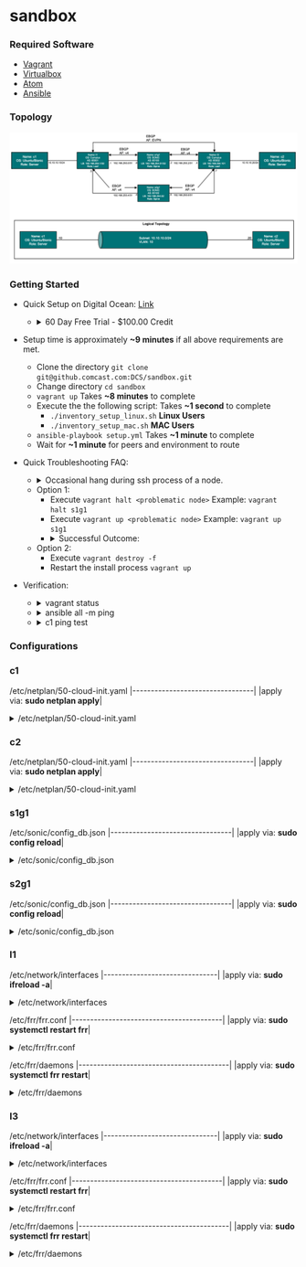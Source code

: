 # sandbox
### Required Software
* [Vagrant](https://www.vagrantup.com)
* [Virtualbox](https://www.virtualbox.org/wiki/Downloads)
* [Atom](https://atom.io)
* [Ansible](https://docs.ansible.com/ansible/latest/installation_guide/intro_installation.html)

### Topology
![Topology](images/sandbox.png)

### Getting Started
* Quick Setup on Digital Ocean: [Link](https://cloud.digitalocean.com/registrations/new)
  * <details><summary>60 Day Free Trial - $100.00 Credit</summary>
* Setup time is approximately **~9 minutes** if all above requirements are met.
  * Clone the directory `git clone git@github.comcast.com:DCS/sandbox.git`
  * Change directory `cd sandbox`
  * `vagrant up` Takes **~8 minutes** to complete
  * Execute the the following script: Takes **~1 second** to complete
    * `./inventory_setup_linux.sh` **Linux Users**
    * `./inventory_setup_mac.sh` **MAC Users**
  * `ansible-playbook setup.yml` Takes **~1 minute** to complete
  * Wait for **~1 minute** for peers and environment to route

* Quick Troubleshooting FAQ:
  * <details><summary>Occasional hang during ssh process of a node.</summary><img src="images/ssh_error_vagrant_up.png" alt="alt text"></details>
  * Option 1:
    * Execute `vagrant halt <problematic node>` Example: `vagrant halt s1g1`
    * Execute `vagrant up <problematic node>` Example: `vagrant up s1g1`
    * <details><summary>Successful Outcome:</summary><img src="images/vagrant_halt.png" alt="alt text"><img src="images/vagrant_up.png" alt="alt text"></details>
  * Option 2:
    * Execute `vagrant destroy -f`
    * Restart the install process `vagrant up`

* Verification:
  * <details><summary>vagrant status</summary><img src="images/vagrant_status.png" alt="alt text"></details>
  * <details><summary>ansible all -m ping</summary><img src="images/ansible_ping.png" alt="alt text"></details>
  * <details><summary>c1 ping test</summary><img src="images/verification.png" alt="alt text"></details>

### Configurations
 ### c1
 /etc/netplan/50-cloud-init.yaml
|---------------------------------|
|apply via: **sudo netplan apply**|
<details>
<summary>/etc/netplan/50-cloud-init.yaml</summary>
<pre><code># This file is generated from information provided by the datasource.  Changes
# to it will not persist across an instance reboot.  To disable cloud-init's
# network configuration capabilities, write a file
# /etc/cloud/cloud.cfg.d/99-disable-network-config.cfg with the following:
# network: {config: disabled}
network:
    ethernets:
        enp0s3:
            dhcp4: true
            match:
                macaddress: 02:ad:b8:da:8b:56
            set-name: enp0s3
        enp0s8:
            dhcp4: false
            addresses: [10.10.10.10/24]
    version: 2</pre></code>
</details>

 ### c2
 /etc/netplan/50-cloud-init.yaml
|---------------------------------|
|apply via: **sudo netplan apply**|

<details>
<summary>/etc/netplan/50-cloud-init.yaml</summary>
<pre><code># This file is generated from information provided by the datasource.  Changes
# to it will not persist across an instance reboot.  To disable cloud-init's
# network configuration capabilities, write a file
# /etc/cloud/cloud.cfg.d/99-disable-network-config.cfg with the following:
# network: {config: disabled}
network:
    ethernets:
        enp0s3:
            dhcp4: true
            match:
                macaddress: 02:ad:b8:da:8b:56
            set-name: enp0s3
        enp0s8:
            dhcp4: false
            addresses: [10.10.10.20/24]
    version: 2</pre></code></details>

 ### s1g1
/etc/sonic/config_db.json
|---------------------------------|
|apply via: **sudo config reload**|

<details>
<summary>/etc/sonic/config_db.json</summary>
<pre><code>{
    "BGP_NEIGHBOR": {
        "192.168.250.1": {
            "rrclient": 0,
            "name": "l1",
            "local_addr": "192.168.250.0",
            "nhopself": 0,
            "holdtime": "10",
            "asn": "65001",
            "keepalive": "3"
        },
        "192.168.250.3": {
            "rrclient": 0,
            "name": "l3",
            "local_addr": "192.168.250.2",
            "nhopself": 0,
            "holdtime": "10",
            "asn": "65002",
            "keepalive": "3"
        }
    },
    "DEVICE_METADATA": {
        "localhost": {
            "hwsku": "Force10-S6000",
            "hostname": "s1g1",
            "platform": "x86_64-kvm_x86_64-r0",
            "mac": "08:00:27:9f:a6:1f",
            "bgp_asn": "65100",
            "type": "spine"
        }
    },
    "DEVICE_NEIGHBOR": {},
    "LOOPBACK_INTERFACE": {
        "Loopback0|192.168.254.51/32": {}
    },
    "INTERFACE": {
        "Ethernet0|192.168.250.0/31": {},
        "Ethernet4|192.168.250.2/31": {}
    },
    "PORT": {
        "Ethernet0": {
            "alias": "E0/0",
            "admin_status": "up",
            "lanes": "29,30,31,32",
            "mtu": "9100"
        },
        "Ethernet4": {
            "alias": "E0/4",
            "admin_status": "up",
            "lanes": "25,26,27,28",
            "mtu": "9100"
        }
    }
}</pre></code></details>

 ### s2g1

/etc/sonic/config_db.json
|---------------------------------|
|apply via: **sudo config reload**|

<details>
<summary>/etc/sonic/config_db.json</summary>
<pre><code>{
    "BGP_NEIGHBOR": {
        "192.168.250.5": {
            "rrclient": 0,
            "name": "l1",
            "local_addr": "192.168.250.4",
            "nhopself": 0,
            "holdtime": "10",
            "asn": "65001",
            "keepalive": "3"
        },
        "192.168.250.7": {
            "rrclient": 0,
            "name": "l3",
            "local_addr": "192.168.250.6",
            "nhopself": 0,
            "holdtime": "10",
            "asn": "65002",
            "keepalive": "3"
        }
    },
    "DEVICE_METADATA": {
        "localhost": {
            "hwsku": "Force10-S6000",
            "hostname": "s2g1",
            "platform": "x86_64-kvm_x86_64-r0",
            "mac": "08:00:27:9f:a6:3f",
            "bgp_asn": "65100",
            "type": "spine"
        }
    },
    "DEVICE_NEIGHBOR": {},
    "LOOPBACK_INTERFACE": {
        "Loopback0|192.168.254.52/32": {}
    },
    "INTERFACE": {
        "Ethernet0|192.168.250.4/31": {},
        "Ethernet4|192.168.250.6/31": {}
    },
    "PORT": {
        "Ethernet0": {
            "alias": "E0/0",
            "admin_status": "up",
            "lanes": "29,30,31,32",
            "mtu": "9100"
        },
        "Ethernet4": {
            "alias": "E0/4",
            "admin_status": "up",
            "lanes": "25,26,27,28",
            "mtu": "9100"
        }
    }
}</pre></code></details>

 ### l1
/etc/network/interfaces
|-------------------------------|
|apply via: **sudo ifreload -a**|

<details>
<summary>/etc/network/interfaces</summary>
<pre><code># This file describes the network interfaces available on your system
# and how to activate them. For more information, see interfaces(5).

source /etc/network/interfaces.d/*.intf

\# The loopback network interface
auto lo
iface lo inet loopback
    # The primary network interface
    address 192.168.254.1/32
    vxlan-local-tunnelip 192.168.254.1

\# The primary network interface
auto eth0
iface eth0 inet dhcp
    vrf mgmt

auto swp1
iface swp1
    bridge-access 10
    mstpctl-bpduguard yes
    mstpctl-portadminedge yes

auto swp2
iface swp2
    address 192.168.250.1/31

auto swp3
iface swp3
    address 192.168.250.5/31

auto mgmt
iface mgmt
    address 127.0.0.1/8
    address ::1/128
    vrf-table auto

auto bridge
iface bridge
    bridge-ports swp1 vni10
    bridge-vids 10
    bridge-vlan-aware yes

auto vni10
iface vni10
    bridge-access 10
    vxlan-id 10
    mstpctl-portbpdufilter yes
    mstpctl-bpduguard yes
    bridge-learning off
    bridge-arp-nd-suppress on

auto vlan10
iface vlan10
    vlan-raw-device bridge
    vlan-id 10
    ip-forward off
    ip6-forward off</pre></code></details>

/etc/frr/frr.conf
|-----------------------------------------|
|apply via: **sudo systemctl restart frr**|

<details>
<summary>/etc/frr/frr.conf</summary>
<pre><code>frr version 7.4+cl4.2.1u1
frr defaults datacenter
hostname l1
log syslog informational
service integrated-vtysh-config
!
router bgp 65001
 no bgp default ipv4-unicast
 neighbor evpn peer-group
 neighbor evpn ebgp-multihop 3
 neighbor evpn update-source lo
 neighbor spine peer-group
 neighbor spine remote-as 65100
 neighbor 192.168.254.3 remote-as 65002
 neighbor 192.168.254.3 peer-group evpn
 neighbor 192.168.250.0 peer-group spine
 neighbor 192.168.250.4 peer-group spine
 !
 address-family ipv4 unicast
  network 192.168.254.1/32
  neighbor spine activate
 exit-address-family
 !
 address-family l2vpn evpn
  neighbor evpn activate
  advertise-all-vni
 exit-address-family
!
line vty
!</pre></code></details>

/etc/frr/daemons
|-----------------------------------------|
|apply via: **sudo systemctl frr restart**|

<details>
<summary>/etc/frr/daemons</summary>
<pre><code># This file tells the frr package which daemons to start.
#
# Entries are in the format: <daemon>=(yes|no|priority)
#   0, "no"  = disabled
#   1, "yes" = highest priority
#   2 .. 10  = lower priorities
# Read /usr/share/doc/frr/README.Debian for details.
#
# Sample configurations for these daemons can be found in
# /usr/share/doc/frr/examples/.
#
# ATTENTION:
#
# When activating a daemon for the first time, a config file, even if it is
# empty, has to be present *and* be owned by the user and group "frr", else
# the daemon will not be started by /etc/init.d/frr. The permissions should
# be u=rw,g=r,o=.
# When using "vtysh" such a config file is also needed. It should be owned by
# group "frrvty" and set to ug=rw,o= though. Check /etc/pam.d/frr, too.
#
# The watchfrr daemon is always started. Per default in monitoring-only but
# that can be changed.
#
bgpd=yes
ospfd=no
ospf6d=no
ripd=no
ripngd=no
isisd=no
fabricd=no
pimd=no
ldpd=no
nhrpd=no
eigrpd=no
babeld=no
sharpd=no
pbrd=no
fabricd=no
vrrpd=no

\#
\# If this option is set the /etc/init.d/frr script automatically loads
\# the config via "vtysh -b" when the servers are started.
\# Check /etc/pam.d/frr if you intend to use "vtysh"!
\#
vtysh_enable=yes
zebra_options="  -M cumulus_mlag -M snmp -A 127.0.0.1 -s 90000000"
bgpd_options="   -M snmp -A 127.0.0.1"
ospfd_options="  -M snmp -A 127.0.0.1"
ospf6d_options=" -M snmp -A ::1"
ripd_options="   -A 127.0.0.1"
ripngd_options=" -A ::1"
isisd_options="  -A 127.0.0.1"
pimd_options="   -A 127.0.0.1"
ldpd_options="   -A 127.0.0.1"
nhrpd_options="  -A 127.0.0.1"
eigrpd_options=" -A 127.0.0.1"
babeld_options=" -A 127.0.0.1"
sharpd_options=" -A 127.0.0.1"
pbrd_options="   -A 127.0.0.1"
staticd_options="-A 127.0.0.1"
fabricd_options="-A 127.0.0.1"
vrrpd_options="  -A 127.0.0.1"

\# configuration profile
\#
\#frr_profile="traditional"
\#frr_profile="datacenter"

\#
\# This is the maximum number of FD's that will be available.
\# Upon startup this is read by the control files and ulimit
\# is called.  Uncomment and use a reasonable value for your
\# setup if you are expecting a large number of peers in
\# say BGP.
\#MAX_FDS=1024

\# The list of daemons to watch is automatically generated by the init script.
\#watchfrr_options=""

\# for debugging purposes, you can specify a "wrap" command to start instead
\# of starting the daemon directly, e.g. to use valgrind on ospfd:
\#   ospfd_wrap="/usr/bin/valgrind"
\# or you can use "all_wrap" for all daemons, e.g. to use perf record:
\#   all_wrap="/usr/bin/perf record --call-graph -"
\# the normal daemon command is added to this at the end.</pre></code></details>

 ### l3
/etc/network/interfaces
|-------------------------------|
|apply via: **sudo ifreload -a**|
<details>
<summary>/etc/network/interfaces</summary>
<pre><code># This file describes the network interfaces available on your system
# and how to activate them. For more information, see interfaces(5).

source /etc/network/interfaces.d/*.intf

\# The loopback network interface
auto lo
iface lo inet loopback
    \# The primary network interface
    address 192.168.254.3/32
    vxlan-local-tunnelip 192.168.254.3

\# The primary network interface
auto eth0
iface eth0 inet dhcp
    vrf mgmt

auto swp1
iface swp1
    bridge-access 10
    mstpctl-bpduguard yes
    mstpctl-portadminedge yes

auto swp2
iface swp2
    address 192.168.250.3/31

auto swp3
iface swp3
    address 192.168.250.7/31

auto mgmt
iface mgmt
    address 127.0.0.1/8
    address ::1/128
    vrf-table auto

auto bridge
iface bridge
    bridge-ports swp1 vni10
    bridge-vids 10
    bridge-vlan-aware yes

auto vni10
iface vni10
    bridge-access 10
    vxlan-id 10
    mstpctl-portbpdufilter yes
    mstpctl-bpduguard yes
    bridge-learning off
    bridge-arp-nd-suppress on

auto vlan10
iface vlan10
    vlan-raw-device bridge
    vlan-id 10
    ip-forward off
    ip6-forward off</pre></code></details>

/etc/frr/frr.conf
|-----------------------------------------|
|apply via: **sudo systemctl restart frr**|
<details>
<summary>/etc/frr/frr.conf</summary>
<pre><code>frr version 7.4+cl4.2.1u1
frr defaults datacenter
hostname l3
log syslog informational
service integrated-vtysh-config
router bgp 65002
 no bgp default ipv4-unicast
 neighbor evpn peer-group
 neighbor evpn ebgp-multihop 3
 neighbor evpn update-source lo
 neighbor spine peer-group
 neighbor spine remote-as 65100
 neighbor 192.168.254.1 remote-as 65001
 neighbor 192.168.254.1 peer-group evpn
 neighbor 192.168.250.2 peer-group spine
 neighbor 192.168.250.6 peer-group spine
 !
 address-family ipv4 unicast
  network 192.168.254.3/32
  neighbor spine activate
 exit-address-family
 !
 address-family l2vpn evpn
  neighbor evpn activate
  advertise-all-vni
 exit-address-family
line vty</pre></code></details>

/etc/frr/daemons
|-----------------------------------------|
|apply via: **sudo systemctl frr restart**|

<details>
<summary>/etc/frr/daemons</summary>
<pre><code># This file tells the frr package which daemons to start.
#
# Entries are in the format: <daemon>=(yes|no|priority)
#   0, "no"  = disabled
#   1, "yes" = highest priority
#   2 .. 10  = lower priorities
# Read /usr/share/doc/frr/README.Debian for details.
#
# Sample configurations for these daemons can be found in
# /usr/share/doc/frr/examples/.
#
# ATTENTION:
#
# When activating a daemon for the first time, a config file, even if it is
# empty, has to be present *and* be owned by the user and group "frr", else
# the daemon will not be started by /etc/init.d/frr. The permissions should
# be u=rw,g=r,o=.
# When using "vtysh" such a config file is also needed. It should be owned by
# group "frrvty" and set to ug=rw,o= though. Check /etc/pam.d/frr, too.
#
# The watchfrr daemon is always started. Per default in monitoring-only but
# that can be changed.
#
bgpd=yes
ospfd=no
ospf6d=no
ripd=no
ripngd=no
isisd=no
fabricd=no
pimd=no
ldpd=no
nhrpd=no
eigrpd=no
babeld=no
sharpd=no
pbrd=no
fabricd=no
vrrpd=no

\#
\# If this option is set the /etc/init.d/frr script automatically loads
\# the config via "vtysh -b" when the servers are started.
\# Check /etc/pam.d/frr if you intend to use "vtysh"!
\#
vtysh_enable=yes
zebra_options="  -M cumulus_mlag -M snmp -A 127.0.0.1 -s 90000000"
bgpd_options="   -M snmp -A 127.0.0.1"
ospfd_options="  -M snmp -A 127.0.0.1"
ospf6d_options=" -M snmp -A ::1"
ripd_options="   -A 127.0.0.1"
ripngd_options=" -A ::1"
isisd_options="  -A 127.0.0.1"
pimd_options="   -A 127.0.0.1"
ldpd_options="   -A 127.0.0.1"
nhrpd_options="  -A 127.0.0.1"
eigrpd_options=" -A 127.0.0.1"
babeld_options=" -A 127.0.0.1"
sharpd_options=" -A 127.0.0.1"
pbrd_options="   -A 127.0.0.1"
staticd_options="-A 127.0.0.1"
fabricd_options="-A 127.0.0.1"
vrrpd_options="  -A 127.0.0.1"

\# configuration profile
\#
\#frr_profile="traditional"
\#frr_profile="datacenter"

\#
\# This is the maximum number of FD's that will be available.
\# Upon startup this is read by the control files and ulimit
\# is called.  Uncomment and use a reasonable value for your
\# setup if you are expecting a large number of peers in
\# say BGP.
\#MAX_FDS=1024

\# The list of daemons to watch is automatically generated by the init script.
\#watchfrr_options=""

\# for debugging purposes, you can specify a "wrap" command to start instead
\# of starting the daemon directly, e.g. to use valgrind on ospfd:
\#   ospfd_wrap="/usr/bin/valgrind"
\# or you can use "all_wrap" for all daemons, e.g. to use perf record:
\#   all_wrap="/usr/bin/perf record --call-graph -"
\# the normal daemon command is added to this at the end.</pre></code></details>
